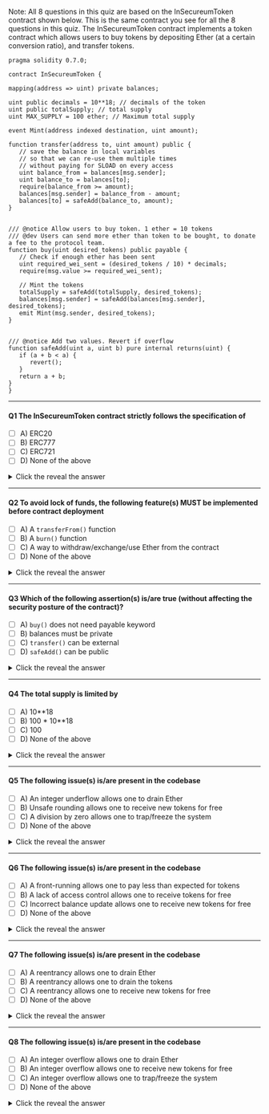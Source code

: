 Note: All 8 questions in this quiz are based on the InSecureumToken contract shown below. This is the same contract you see for all the 8 questions in this quiz. The InSecureumToken contract implements a token contract which allows users to buy tokens by depositing Ether (at a certain conversion ratio), and transfer tokens.

```solidity
pragma solidity 0.7.0;

contract InSecureumToken {

mapping(address => uint) private balances;

uint public decimals = 10**18; // decimals of the token
uint public totalSupply; // total supply
uint MAX_SUPPLY = 100 ether; // Maximum total supply

event Mint(address indexed destination, uint amount);

function transfer(address to, uint amount) public {
   // save the balance in local variables
   // so that we can re-use them multiple times
   // without paying for SLOAD on every access
   uint balance_from = balances[msg.sender];
   uint balance_to = balances[to];
   require(balance_from >= amount);
   balances[msg.sender] = balance_from - amount;
   balances[to] = safeAdd(balance_to, amount);
}


/// @notice Allow users to buy token. 1 ether = 10 tokens
/// @dev Users can send more ether than token to be bought, to donate a fee to the protocol team.
function buy(uint desired_tokens) public payable {
   // Check if enough ether has been sent
   uint required_wei_sent = (desired_tokens / 10) * decimals;
   require(msg.value >= required_wei_sent);

   // Mint the tokens
   totalSupply = safeAdd(totalSupply, desired_tokens);
   balances[msg.sender] = safeAdd(balances[msg.sender], desired_tokens);
   emit Mint(msg.sender, desired_tokens);
}


/// @notice Add two values. Revert if overflow
function safeAdd(uint a, uint b) pure internal returns(uint) {
   if (a + b < a) {
      revert();
   }
   return a + b;
}
}
```

</details>

___
#### Q1 The InSecureumToken contract strictly follows the specification of
- [ ] A) ERC20
- [ ] B) ERC777
- [ ] C) ERC721
- [ ] D) None of the above

<details>
	<summary>Click the reveal the answer</summary>
D
</details>

___
#### Q2 To avoid lock of funds, the following feature(s) MUST be implemented before contract deployment
- [ ] A) A `transferFrom()` function
- [ ] B) A `burn()` function
- [ ] C) A way to withdraw/exchange/use Ether from the contract
- [ ] D) None of the above

<details>
	<summary>Click the reveal the answer</summary>
C
</details>

___
#### Q3 Which of the following assertion(s) is/are true (without affecting the security posture of the contract)?
- [ ] A) `buy()` does not need payable keyword
- [ ] B) balances must be private
- [ ] C) `transfer()` can be external
- [ ] D) `safeAdd()` can be public

<details>
	<summary>Click the reveal the answer</summary>
C,D
</details>

___
#### Q4 The total supply is limited by
- [ ] A) 10**18
- [ ] B) 100 * 10**18
- [ ] C) 100
- [ ] D) None of the above

<details>
	<summary>Click the reveal the answer</summary>
D
</details>

___
#### Q5 The following issue(s) is/are present in the codebase
- [ ] A) An integer underflow allows one to drain Ether
- [ ] B) Unsafe rounding allows one to receive new tokens for free
- [ ] C) A division by zero allows one to trap/freeze the system
- [ ] D) None of the above

<details>
	<summary>Click the reveal the answer</summary>
B
</details>

___
#### Q6 The following issue(s) is/are present in the codebase
- [ ] A) A front-running allows one to pay less than expected for tokens
- [ ] B) A lack of access control allows one to receive tokens for free
- [ ] C) Incorrect balance update allows one to receive new tokens for free
- [ ] D) None of the above

<details>
	<summary>Click the reveal the answer</summary>
C
</details>

___
#### Q7 The following issue(s) is/are present in the codebase
- [ ] A) A reentrancy allows one to drain Ether
- [ ] B) A reentrancy allows one to drain the tokens
- [ ] C) A reentrancy allows one to receive new tokens for free
- [ ] D) None of the above

<details>
	<summary>Click the reveal the answer</summary>
D
</details>

___
#### Q8 The following issue(s) is/are present in the codebase
- [ ] A) An integer overflow allows one to drain Ether
- [ ] B) An integer overflow allows one to receive new tokens for free
- [ ] C) An integer overflow allows one to trap/freeze the system
- [ ] D) None of the above

<details>
	<summary>Click the reveal the answer</summary>
D or B or C or B,C<br/>
Note: While the initial platform-specified correct answer for Q8 was D, it was determined that this Q&A had some latent ambiguity with answer choices B & C. Therefore, all answer combinations indicated above were considered as valid and scores adjusted accordingly.
</details>